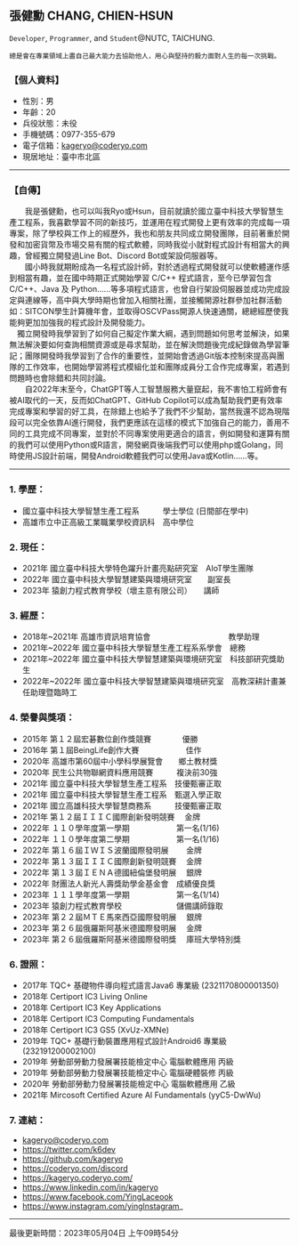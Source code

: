 ## **張健勳 CHANG, CHIEN-HSUN**

`Developer`, `Programmer`, and `Student`@NUTC, TAICHUNG.  
```
總是會在專業領域上盡自己最大能力去協助他人，用心與堅持的毅力面對人生的每一次挑戰。
```

### 【個人資料】
+ 性別：男
+ 年齡：20
+ 兵役狀態：未役
+ 手機號碼：0977-355-679
+ 電子信箱：kageryo@coderyo.com
+ 現居地址：臺中市北區

---

### 【自傳】
  
　　我是張健勳，也可以叫我Ryo或Hsun，目前就讀於國立臺中科技大學智慧生產工程系，我喜歡學習不同的新技巧，並運用在程式開發上更有效率的完成每一項專案，除了學校與工作上的經歷外，我也和朋友共同成立開發團隊，目前著重於開發和加密貨幣及市場交易有關的程式軟體，同時我從小就對程式設計有相當大的興趣，曾經獨立開發過Line Bot、Discord Bot或架設伺服器等。  
　　國小時我就期盼成為一名程式設計師，對於透過程式開發就可以使軟體運作感到相當有趣，並在國中時期正式開始學習 C/C++ 程式語言，至今已學習包含 C/C++、Java 及 Python......等多項程式語言，也曾自行架設伺服器並成功完成設定與連線等，高中與大學時期也曾加入相關社團，並接觸開源社群參加社群活動如：SITCON學生計算機年會，並取得OSCVPass開源人快速通關，總總經歷使我能夠更加加強我的程式設計及開發能力。  
  　獨立開發時我學習到了如何自己擬定作業大綱，遇到問題如何思考並解決，如果無法解決要如何查詢相關資源或是尋求幫助，並在解決問題後完成紀錄做為學習筆記；團隊開發時我學習到了合作的重要性，並開始會透過Git版本控制來提高與團隊的工作效率，也開始學習將程式模組化並和團隊成員分工合作完成專案，若遇到問題時也會除錯和共同討論。  
　　自2022年末至今，ChatGPT等人工智慧服務大量竄起，我不害怕工程師會有被AI取代的一天，反而如ChatGPT、GitHub Copilot可以成為幫助我們更有效率完成專案和學習的好工具，在除錯上也給予了我們不少幫助，當然我還不認為現階段可以完全依靠AI進行開發，我們更應該在這樣的模式下加強自己的能力，善用不同的工具完成不同專案，並對於不同專案使用更適合的語言，例如開發和運算有關的我們可以使用Python或R語言，開發網頁後端我們可以使用php或Golang，同時使用JS設計前端，開發Android軟體我們可以使用Java或Kotlin......等。  
  
---

### 1. 學歷： 
+ 國立臺中科技大學智慧生產工程系　　　學士學位 (日間部在學中)
+ 高雄市立中正高級工業職業學校資訊科　高中學位
　
### 2. 現任：
+ 2021年 國立臺中科技大學特色躍升計畫亮點研究室　AIoT學生團隊
+ 2022年 國立臺中科技大學智慧建築與環境研究室　　副室長
+ 2023年 猿創力程式教育學校（壞主意有限公司）　　講師

### 3. 經歷：
+ 2018年~2021年 高雄市資訊培育協會　　　　　　　　　　教學助理
+ 2021年~2022年 國立臺中科技大學智慧生產工程系系學會　總務
+ 2021年~2022年 國立臺中科技大學智慧建築與環境研究室　科技部研究獎助生
+ 2022年~2022年 國立臺中科技大學智慧建築與環境研究室　高教深耕計畫兼任助理暨臨時工
　
### 4. 榮譽與獎項：
+ 2015年 第１２屆宏碁數位創作獎競賽　　　　優勝
+ 2016年 第１屆BeingLife創作大賽　　　　　　佳作
+ 2020年 ⾼雄市第60屆中小學科學展覽會　　鄉土教材獎
+ 2020年 民生公共物聯網資料應用競賽　　　複決前30強
+ 2021年 國立臺中科技大學智慧生產工程系　技優甄審正取
+ 2021年 國立臺中科技大學智慧生產工程系　甄選入學正取
+ 2021年 國立高雄科技大學智慧商務系　　　技優甄審正取
+ 2021年 第１２屆ＩＩＩＣ國際創新發明競賽　  金牌
+ 2022年 １１０學年度第一學期　　　　　　第一名(1/16)
+ 2022年 １１０學年度第二學期　　　　　　第一名(1/16)
+ 2022年 第１６屆ＩＷＩＳ波蘭國際發明展　  　金牌
+ 2022年 第１３屆ＩＩＩＣ國際創新發明競賽　  金牌
+ 2022年 第１３屆ＩＥＮＡ德國紐倫堡發明展　  銀牌
+ 2022年 財團法人新光人壽獎助學金基金會　成績優良獎
+ 2023年 １１１學年度第一學期　　　　　　第一名(1/14)  
+ 2023年 猿創力程式教育學校　　　　　　　儲備講師錄取
+ 2023年 第２２屆ＭＴＥ馬來西亞國際發明展　 銀牌  
+ 2023年 第２６屆俄羅斯阿基米德國際發明展　 金牌
+ 2023年 第２６屆俄羅斯阿基米德國際發明獎　 庫班大學特別獎

### 6. 證照：
+ 2017年 TQC+ 基礎物件導向程式語言Java6 專業級 (2321170800001350)
+ 2018年 Certiport IC3 Living Online
+ 2018年 Certiport IC3 Key Applications
+ 2018年 Certiport IC3 Computing Fundamentals
+ 2018年 Certiport IC3 GS5 (XvUz-XMNe)
+ 2019年 TQC+ 基礎行動裝置應用程式設計Android6 專業級 (232191200002100)
+ 2019年 勞動部勞動力發展署技能檢定中心 電腦軟體應用 丙級
+ 2019年 勞動部勞動力發展署技能檢定中心 電腦硬體裝修 丙級
+ 2020年 勞動部勞動力發展署技能檢定中心 電腦軟體應用 乙級
+ 2021年 Mircosoft Certified Azure AI Fundamentals (yyC5-DwWu)

### 7. 連結：
+ kageryo@coderyo.com
+ https://twitter.com/k6dev
+ https://github.com/kageryo
+ https://coderyo.com/discord
+ https://kageryo.coderyo.com/
+ https://www.linkedin.com/in/kageryo
+ https://www.facebook.com/YingLaceook
+ https://www.instagram.com/yinglnstagram_

---

最後更新時間：2023年05月04日 上午09時54分
